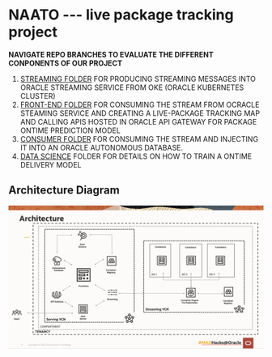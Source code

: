 # NAATO --- live package tracking project

**NAVIGATE REPO BRANCHES TO EVALUATE THE DIFFERENT CONPONENTS OF OUR PROJECT**

1. [STREAMING FOLDER](https://github.com/Owl-dy/DeliveryPrediction/tree/master/naato-streaming) FOR PRODUCING STREAMING MESSAGES INTO ORACLE STREAMING SERVICE FROM OKE (ORACLE KUBERNETES CLUSTER)
2. [FRONT-END FOLDER](https://github.com/Owl-dy/DeliveryPrediction/tree/master/naato-front-end) FOR CONSUMING THE STREAM FROM OCRACLE STEAMING SERVICE AND CREATING A LIVE-PACKAGE TRACKING MAP AND CALLING APIS HOSTED IN ORACLE API GATEWAY FOR PACKAGE ONTIME PREDICTION MODEL
3. [CONSUMER FOLDER](https://github.com/Owl-dy/DeliveryPrediction/tree/master/naato-consumer) FOR CONSUMING THE STREAM AND INJECTING IT INTO AN ORACLE AUTONOMOUS DATABASE. 
4. [DATA SCIENCE](https://github.com/Owl-dy/DeliveryPrediction/tree/master/naato-data-science) FOLDER FOR DETAILS ON HOW TO TRAIN A ONTIME DELIVERY MODEL

## Architecture Diagram
![alt text](Architecture.png)
